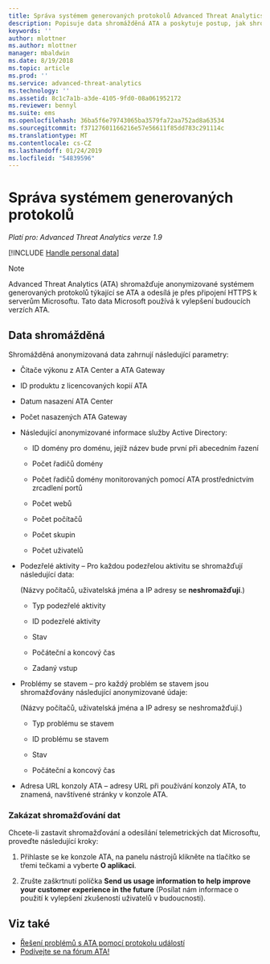 ```yaml
---
title: Správa systémem generovaných protokolů Advanced Threat Analytics | Dokumentace Microsoftu
description: Popisuje data shromážděná ATA a poskytuje postup, jak shromažďování dat vypnout.
keywords: ''
author: mlottner
ms.author: mlottner
manager: mbaldwin
ms.date: 8/19/2018
ms.topic: article
ms.prod: ''
ms.service: advanced-threat-analytics
ms.technology: ''
ms.assetid: 8c1c7a1b-a3de-4105-9fd0-08a061952172
ms.reviewer: bennyl
ms.suite: ems
ms.openlocfilehash: 36ba5f6e79743065ba3579fa72aa752ad8a63534
ms.sourcegitcommit: f37127601166216e57e56611f85dd783c291114c
ms.translationtype: MT
ms.contentlocale: cs-CZ
ms.lasthandoff: 01/24/2019
ms.locfileid: "54839596"
---
```

# <a name="manage-system-generated-logs"></a>Správa systémem generovaných protokolů

*Platí pro: Advanced Threat Analytics verze 1.9*

[!INCLUDE [Handle personal data](../includes/gdpr-intro-sentence.md)]

 > [!NOTE]
 > Advanced Threat Analytics (ATA) shromažďuje anonymizované systémem generovaných protokolů týkající se ATA a odesílá je přes připojení HTTPS k serverům Microsoftu. Tato data Microsoft používá k vylepšení budoucích verzích ATA.

## <a name="data-collected"></a>Data shromážděná

Shromážděná anonymizovaná data zahrnují následující parametry:

-   Čítače výkonu z ATA Center a ATA Gateway

-   ID produktu z licencovaných kopií ATA

-   Datum nasazení ATA Center

-   Počet nasazených ATA Gateway

-   Následující anonymizované informace služby Active Directory:

    -   ID domény pro doménu, jejíž název bude první při abecedním řazení

    -   Počet řadičů domény

    -   Počet řadičů domény monitorovaných pomocí ATA prostřednictvím zrcadlení portů

    -   Počet webů

    -   Počet počítačů

    -   Počet skupin

    -   Počet uživatelů

-   Podezřelé aktivity – Pro každou podezřelou aktivitu se shromažďují následující data:

    (Názvy počítačů, uživatelská jména a IP adresy se **neshromažďují**.)

    -   Typ podezřelé aktivity

    -   ID podezřelé aktivity

    -   Stav

    -   Počáteční a koncový čas

    -   Zadaný vstup

- Problémy se stavem – pro každý problém se stavem jsou shromažďovány následující anonymizované údaje:

    (Názvy počítačů, uživatelská jména a IP adresy se neshromažďují.)

    -   Typ problému se stavem

    -   ID problému se stavem

    -   Stav

    -   Počáteční a koncový čas

- Adresa URL konzoly ATA – adresy URL při používání konzoly ATA, to znamená, navštívené stránky v konzole ATA.


### <a name="disable-data-collection"></a>Zakázat shromažďování dat
Chcete-li zastavit shromažďování a odesílání telemetrických dat Microsoftu, proveďte následující kroky:

1.  Přihlaste se ke konzole ATA, na panelu nástrojů klikněte na tlačítko se třemi tečkami a vyberte **O aplikaci**.

2.  Zrušte zaškrtnutí políčka **Send us usage information to help improve your customer experience in the future** (Posílat nám informace o použití k vylepšení zkušeností uživatelů v budoucnosti).

## <a name="see-also"></a>Viz také
- [Řešení problémů s ATA pomocí protokolu událostí](troubleshooting-ata-using-logs.md)
- [Podívejte se na fórum ATA!](https://social.technet.microsoft.com/Forums/security/home?forum=mata)
